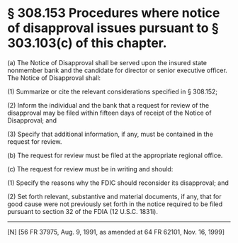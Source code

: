 # § 308.153   Procedures where notice of disapproval issues pursuant to § 303.103(c) of this chapter.

(a) The Notice of Disapproval shall be served upon the insured state nonmember bank and the candidate for director or senior executive officer. The Notice of Disapproval shall: 


(1) Summarize or cite the relevant considerations specified in § 308.152; 


(2) Inform the individual and the bank that a request for review of the disapproval may be filed within fifteen days of receipt of the Notice of Disapproval; and 


(3) Specify that additional information, if any, must be contained in the request for review. 


(b) The request for review must be filed at the appropriate regional office. 


(c) The request for review must be in writing and should: 


(1) Specify the reasons why the FDIC should reconsider its disapproval; and 


(2) Set forth relevant, substantive and material documents, if any, that for good cause were not previously set forth in the notice required to be filed pursuant to section 32 of the FDIA (12 U.S.C. 1831i). 



---

[N] [56 FR 37975, Aug. 9, 1991, as amended at 64 FR 62101, Nov. 16, 1999]




